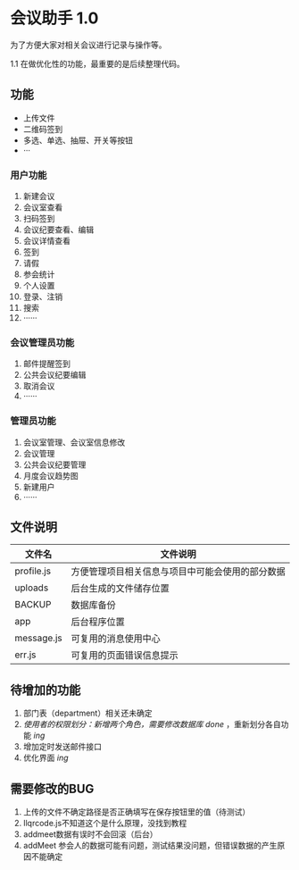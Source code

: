 # 会议助手 1.0

为了方便大家对相关会议进行记录与操作等。

1.1 在做优化性的功能，最重要的是后续整理代码。

## 功能

- 上传文件
- 二维码签到
- 多选、单选、抽屉、开关等按钮
- ···

### 用户功能

1. 新建会议
2. 会议室查看
3. 扫码签到
4. 会议纪要查看、编辑
5. 会议详情查看
6. 签到
7. 请假
8. 参会统计
9. 个人设置
10. 登录、注销
11. 搜索
12. ······

### 会议管理员功能

1. 邮件提醒签到
2. 公共会议纪要编辑
3. 取消会议
4. ······

### 管理员功能

1. 会议室管理、会议室信息修改
2. 会议管理
3. 公共会议纪要管理
4. 月度会议趋势图
5. 新建用户
6. ······

## 文件说明

| 文件名 | 文件说明 |
|---|--- |
| profile.js | 方便管理项目相关信息与项目中可能会使用的部分数据 |
| uploads | 后台生成的文件储存位置 |
| BACKUP | 数据库备份 |
| app | 后台程序位置 |
| message.js | 可复用的消息使用中心 |
| err.js | 可复用的页面错误信息提示 |

## 待增加的功能

1. 部门表（department）相关还未确定
2. *使用者的权限划分：新增两个角色，需要修改数据库 done* ，重新划分各自功能 *ing*
3. 增加定时发送邮件接口
4. 优化界面 *ing*

## 需要修改的BUG

1. 上传的文件不确定路径是否正确填写在保存按钮里的值（待测试）
2. llqrcode.js不知道这个是什么原理，没找到教程
3. addmeet数据有误时不会回滚（后台）
4. addMeet 参会人的数据可能有问题，测试结果没问题，但错误数据的产生原因不能确定